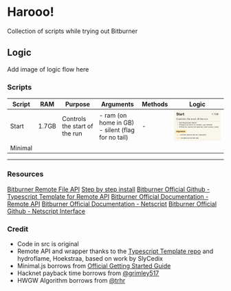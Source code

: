 # Harooo!

Collection of scripts while trying out Bitburner

## Logic

Add image of logic flow here

### Scripts

| Script  | RAM   | Purpose                       | Arguments                                            | Methods | Logic                           |
| ------- | ----- | ----------------------------- | ---------------------------------------------------- | ------- | ------------------------------- |
| Start   | 1.7GB | Controls the start of the run | - ram (on home in GB)<br>- silent (flag for no tail) | -       | ![Start](docs/Module-Start.jpg) |
| Minimal |       |                               |                                                      |         |                                 |

---

### Resources

[Bitburner Remote File API](zRemoteAPI.md)
[Step by step install](zBeginnersGuide.md)
[Bitburner Official Github - Typescript Template for Remote API](https://github.com/bitburner-official/typescript-template)
[Bitburner Official Documentation - Remote API](https://bitburner-official.readthedocs.io/en/latest/remoteapi.html)
[Bitburner Official Documentation - Netscript](https://bitburner-official.readthedocs.io/en/latest/netscript.html)
[Bitburner Official Github - Netscript Interface](https://github.com/bitburner-official/bitburner-src/blob/dev/markdown/bitburner.ns.md)

### Credit

- Code in src is original
- Remote API and wrapper thanks to the [Typescript Template repo](https://bitburner-official.readthedocs.io/en/latest/remoteapi.html) and hydroflame, Hoekstraa, based on work by SlyCedix
- Minimal.js borrows from [Official Getting Started Guide](https://bitburner-official.readthedocs.io/en/latest/guidesandtips/gettingstartedguideforbeginnerprogrammers.html)
- Hacknet payback time borrows from [@grimley517](https://gist.github.com/grimley517/c2d531976db057cede4ac8e367418971)
- HWGW Algorithm borrows from [@trhr](https://github.com/trhr/lets-play-bitburner/blob/ep7/hwgw.js)
